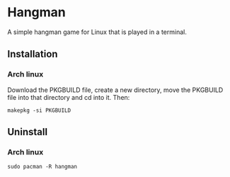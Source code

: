 # Hangman
A simple hangman game for Linux that is played in a terminal.

## Installation
### Arch linux
Download the PKGBUILD file, create a new directory, move the PKGBUILD file into that directory and cd into it. Then:
``` 
makepkg -si PKGBUILD
```

## Uninstall
### Arch linux
```
sudo pacman -R hangman
``` 
